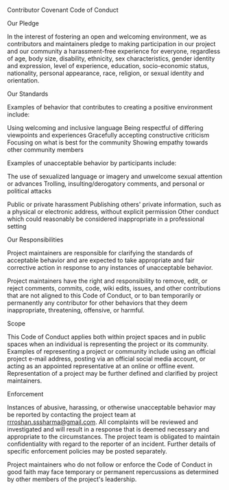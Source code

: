 Contributor Covenant Code of Conduct

Our Pledge

In the interest of fostering an open and welcoming environment, we as contributors and maintainers pledge to making participation in our project 
and our community a harassment-free experience for everyone, regardless of age, body size, disability, ethnicity, sex characteristics, 
gender identity and expression, level of experience, education, socio-economic status, nationality, personal appearance, race, religion, 
or sexual identity and orientation.

Our Standards

Examples of behavior that contributes to creating a positive environment include:

Using welcoming and inclusive language
Being respectful of differing viewpoints and experiences
Gracefully accepting constructive criticism
Focusing on what is best for the community
Showing empathy towards other community members

Examples of unacceptable behavior by participants include:

The use of sexualized language or imagery and unwelcome sexual attention or advances
Trolling, insulting/derogatory comments, and personal or political attacks

Public or private harassment
Publishing others' private information, such as a physical or electronic address, without explicit permission
Other conduct which could reasonably be considered inappropriate in a professional setting

Our Responsibilities

Project maintainers are responsible for clarifying the standards of acceptable behavior and are expected to take appropriate and fair corrective action in response 
to any instances of unacceptable behavior.

Project maintainers have the right and responsibility to remove, edit, or reject comments, commits, code, wiki edits, issues, and other contributions 
that are not aligned to this Code of Conduct, or to ban temporarily or permanently any contributor for other behaviors that they deem inappropriate, 
threatening, offensive, or harmful.

Scope

This Code of Conduct applies both within project spaces and in public spaces when an individual is representing the project or its community. 
Examples of representing a project or community include using an official project e-mail address, posting via an official social media account, 
or acting as an appointed representative at an online or offline event. Representation of a project may be further defined and clarified by project maintainers.

Enforcement

Instances of abusive, harassing, or otherwise unacceptable behavior may be reported by contacting the project team at rrroshan.sssharma@gmail.com. 
All complaints will be reviewed and investigated and will result in a response that is deemed necessary and appropriate to the circumstances.
The project team is obligated to maintain confidentiality with regard to the reporter of an incident. Further details of specific enforcement 
policies may be posted separately.

Project maintainers who do not follow or enforce the Code of Conduct in good faith may face temporary or permanent repercussions as determined by other members 
of the project's leadership.
